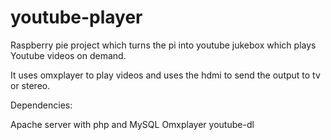 # youtube-player
Raspberry pie project which turns the pi into youtube jukebox which plays 
Youtube videos on demand.

It uses omxplayer to play videos and uses the hdmi to send the output to tv or 
stereo.

Dependencies:

Apache server with php and MySQL
Omxplayer
youtube-dl


